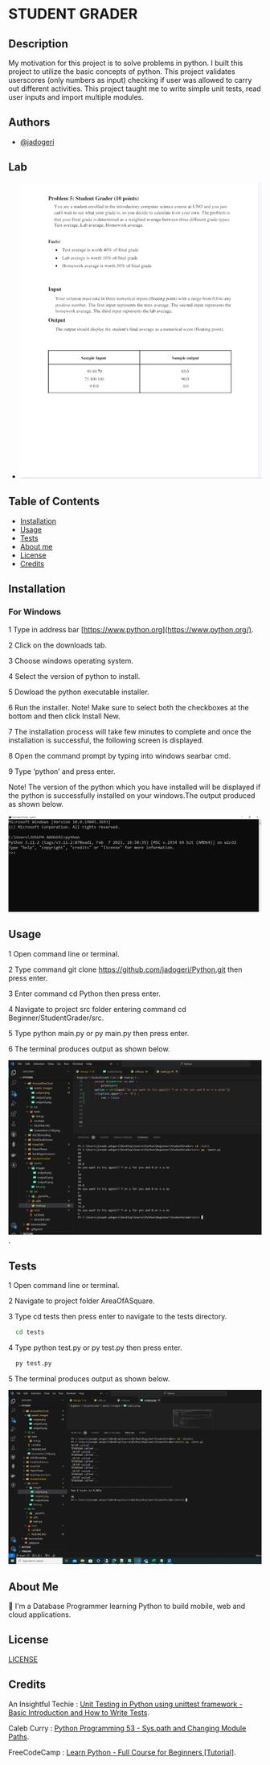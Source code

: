 # STUDENT GRADER

## Description

My motivation for this project is to solve problems in python. I built this project to utilize the basic concepts of python. This project validates userscores (only numbers as input) checking if user was allowed to carry out different activities. This project taught me to write simple unit tests, read user inputs and import multiple modules.

## Authors

- [@jadogeri](https://www.github.com/jadogeri)

## Lab

- ![Lab](assets/images/lab.png) 

## Table of Contents

- [Installation](#installation)
- [Usage](#usage)
- [Tests](#tests)
- [About me](#about-me)
- [License](#license)
- [Credits](#credits)

## Installation

### For Windows

1 Type in address bar [https://www.python.org](https://www.python.org/).

2 Click on the downloads tab.

3 Choose windows operating system.

4 Select the version of python to install.

5 Dowload the python executable installer.

6 Run the installer. Note! Make sure to select both the checkboxes at the bottom and then click Install New.

7 The installation process will take few minutes to complete and once the installation is successful, the following screen is displayed.

8 Open the command prompt by typing into windows searbar cmd.

9 Type ‘python’ and press enter.

Note! The version of the python which you have installed will be displayed if the python is successfully installed on your windows.The output produced as shown below.

![alt text](assets/images/output3.png)

## Usage

1 Open command line or terminal.

2 Type command git clone https://github.com/jadogeri/Python.git then press enter.

3 Enter command cd Python then press enter.

4 Navigate to project src folder entering command cd Beginner/StudentGrader/src.

5 Type python main.py or py main.py then press enter.

6 The terminal produces output as shown below.

![alt text](assets/images/output2.png).

## Tests

1 Open command line or terminal.

2 Navigate to project folder AreaOfASquare.

3 Type cd tests then press enter to navigate to the tests directory.

```bash
  cd tests
```

4 Type python test.py or py test.py then press enter.

```bash
  py test.py
```

5 The terminal produces output as shown below.

![alt text](assets/images/output.png)

## About Me  
🚀
I'm a Database Programmer learning Python to build mobile, web and cloud applications.


## License

[LICENSE](/LICENSE)

## Credits

An Insightful Techie : [Unit Testing in Python using unittest framework - Basic Introduction and How to Write Tests](https://www.youtube.com/watch?v=HKTyOUx9Wf4&t=363s).

Caleb Curry : [Python Programming 53 - Sys.path and Changing Module Paths](https://www.youtube.com/watch?v=5z5nALNandM).

FreeCodeCamp : [Learn Python - Full Course for Beginners [Tutorial]](https://www.youtube.com/watch?v=rfscVS0vtbw).


